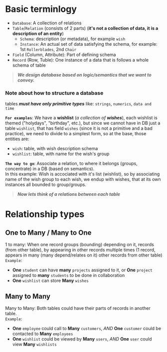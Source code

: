 # Basic terminlogy
- `Database`: A collection of relations
- `Table`/`Relation` (consists of 2 parts) (**it's not a collection of data, it is a description of an entity**)
  - `Schema`: description (or metadata), for example `wish`
  - `Instance`: An actual set of data satisfying the schema, for example: 1st `Rollerblades`, 2nd `Chair`
- `Field` (Column, Attribute): Part of defining schema
- `Record` (Row, Tuble): One instance of a data that is follows a whole schema of table


> **_We design database based on logic/semantics that we want to convey._**

### Note about how to structure a database
tables **_must have only primitive types_** like: `strings`, `numerics`, `data and time`

**`For examples`**: We have a **wishlist** (_a collection of **wishes**_), each wishlist is themed ("holydays", "birthday", etc.),
but since we cannot have in DB just a table `wishlist`, that has field `wishes` (since it is not a primitive and a bad practice), we need to divide to a simplest form, so at the base, those entities are:
- `wish`: table, with wish description schema
- `wishlist`: table, with name for the wish's group

**`The way to go`**: Associate a relation, to where it belongs (groups, concentrate) in a DB (based on semantics).  
In this example: Wish is accociated with it's list (wishlist), so by associating name of the wish group to each wish, we endup with wishes, that at its own instances all bounded to group/groups.


> **_Now lets think of a relations between each table_**

# Relationship types
## One to Many / Many to One
1 to many: When one record groups (bounding) depending on it, records (from other table), by appearing in other records multiple times (1 record, appears in many (many depend/relates on it) other records from other table)
`Example`: 
- **One** `student` can have **many** `projects` assigned to it, or **One** `project` assigned to **many** `students` to be done in collaboration
- **One** `wishlist` can store **Many** `wishes`

## Many to Many
Many to Many: Both tables could have their parts of records in another table.  
`Example`:
- **One** `employee` could call to **Many** `customers`, _AND_ **One** `customer` could be contacted to **Many** `employees`
- **One** `wishlist` could be viewed by **Many** `users`, _AND_ **One** `user` could view **Many** `wishlists`
